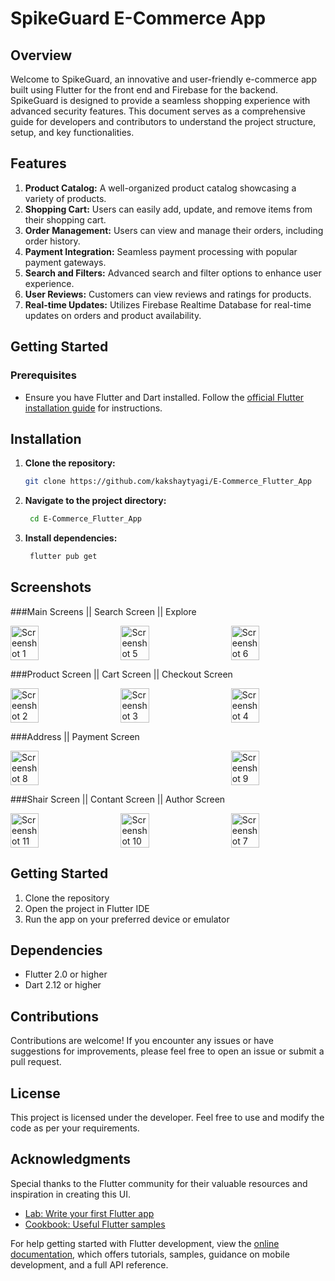 # SpikeGuard E-Commerce App

## Overview

Welcome to SpikeGuard, an innovative and user-friendly e-commerce app built using Flutter for the front end and Firebase for the backend. SpikeGuard is designed to provide a seamless shopping experience with advanced security features. This document serves as a comprehensive guide for developers and contributors to understand the project structure, setup, and key functionalities.

## Features

1. **Product Catalog:** A well-organized product catalog showcasing a variety of products.
2. **Shopping Cart:** Users can easily add, update, and remove items from their shopping cart.
3. **Order Management:** Users can view and manage their orders, including order history.
4. **Payment Integration:** Seamless payment processing with popular payment gateways.
5. **Search and Filters:** Advanced search and filter options to enhance user experience.
6. **User Reviews:** Customers can view reviews and ratings for products.
7. **Real-time Updates:** Utilizes Firebase Realtime Database for real-time updates on orders and product availability.

## Getting Started

### Prerequisites

- Ensure you have Flutter and Dart installed. Follow the [official Flutter installation guide](https://flutter.dev/docs/get-started/install) for instructions.

## Installation

1. **Clone the repository:**

   ```bash
   git clone https://github.com/kakshaytyagi/E-Commerce_Flutter_App


2. **Navigate to the project directory:**
   ```bash
    cd E-Commerce_Flutter_App

3. **Install dependencies:**
   ```bash
    flutter pub get


## Screenshots

###Main Screens || Search Screen || Explore

<div style="display: flex; justify-content: space-between;">
  <img src="screenshot/Screenshot_1.png" alt="Screenshot 1" width="30%">
  <img src="screenshot/Screenshot_5.png" alt="Screenshot 5" width="30%">
  <img src="screenshot/Screenshot_6.png" alt="Screenshot 6" width="30%">
</div>

###Product Screen || Cart Screen || Checkout Screen
<div style="display: flex; justify-content: space-between;">
  <img src="screenshot/Screenshot_2.png" alt="Screenshot 2" width="30%">
  <img src="screenshot/Screenshot_3.png" alt="Screenshot 3" width="30%">
  <img src="screenshot/Screenshot_4.png" alt="Screenshot 4" width="30%">
</div>

###Address || Payment Screen
<div style="display: flex; justify-content: space-between;">
  <img src="screenshot/Screenshot_8.png" alt="Screenshot 8" width="30%">
  <img src="screenshot/Screenshot_9.png" alt="Screenshot 9" width="30%">
</div>

###Shair Screen || Contant Screen || Author Screen
<div style="display: flex; justify-content: space-between;">
  <img src="screenshot/Screenshot_11.png" alt="Screenshot 11" width="30%">
  <img src="screenshot/Screenshot_10.png" alt="Screenshot 10" width="30%">
  <img src="screenshot/Screenshot_7.png" alt="Screenshot 7" width="30%">
</div>


## Getting Started
1. Clone the repository
2. Open the project in Flutter IDE
3. Run the app on your preferred device or emulator

## Dependencies
- Flutter 2.0 or higher
- Dart 2.12 or higher

## Contributions
Contributions are welcome! If you encounter any issues or have suggestions for improvements, please feel free to open an issue or submit a pull request.

## License
This project is licensed under the developer. Feel free to use and modify the code as per your requirements.

## Acknowledgments
Special thanks to the Flutter community for their valuable resources and inspiration in creating this UI.

- [Lab: Write your first Flutter app](https://docs.flutter.dev/get-started/codelab)
- [Cookbook: Useful Flutter samples](https://docs.flutter.dev/cookbook)

For help getting started with Flutter development, view the
[online documentation](https://docs.flutter.dev/), which offers tutorials,
samples, guidance on mobile development, and a full API reference.


